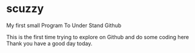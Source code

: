 # scuzzy
My first small Program To Under Stand Github

This is the first time trying to explore on Github and do some coding here
Thank you have a good day today.
